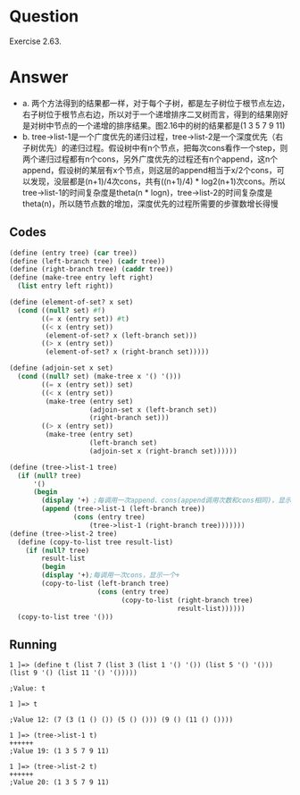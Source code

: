 # Question
Exercise 2.63.

# Answer
* a. 两个方法得到的结果都一样，对于每个子树，都是左子树位于根节点左边，右子树位于根节点右边，所以对于一个递增排序二叉树而言，得到的结果刚好是对树中节点的一个递增的排序结果。图2.16中的树的结果都是(1 3 5 7 9 11)
* b. tree->list-1是一个广度优先的递归过程，tree->list-2是一个深度优先（右子树优先）的递归过程。假设树中有n个节点，把每次cons看作一个step，则两个递归过程都有n个cons，另外广度优先的过程还有n个append，这n个append，假设树的某层有x个节点，则这层的append相当于x/2个cons，可以发现，没层都是(n+1)/4次cons，共有((n+1)/4) * log2(n+1)次cons。所以tree->list-1的时间复杂度是theta(n * logn)，tree->list-2的时间复杂度是theta(n)，所以随节点数的增加，深度优先的过程所需要的步骤数增长得慢

## Codes
```scheme
(define (entry tree) (car tree))
(define (left-branch tree) (cadr tree))
(define (right-branch tree) (caddr tree))
(define (make-tree entry left right)
  (list entry left right))

(define (element-of-set? x set)
  (cond ((null? set) #f)
        ((= x (entry set)) #t)
        ((< x (entry set))
         (element-of-set? x (left-branch set)))
        ((> x (entry set))
         (element-of-set? x (right-branch set)))))

(define (adjoin-set x set)
  (cond ((null? set) (make-tree x '() '()))
        ((= x (entry set)) set)
        ((< x (entry set))
         (make-tree (entry set) 
                    (adjoin-set x (left-branch set))
                    (right-branch set)))
        ((> x (entry set))
         (make-tree (entry set)
                    (left-branch set)
                    (adjoin-set x (right-branch set))))))

(define (tree->list-1 tree)
  (if (null? tree)
      '()
      (begin
        (display '+) ;每调用一次append、cons(append调用次数和cons相同)，显示一个+
        (append (tree->list-1 (left-branch tree))
                (cons (entry tree)
                    (tree->list-1 (right-branch tree)))))))
(define (tree->list-2 tree)
  (define (copy-to-list tree result-list)
    (if (null? tree)
        result-list
        (begin
        (display '+);每调用一次cons，显示一个+
        (copy-to-list (left-branch tree)
                      (cons (entry tree)
                            (copy-to-list (right-branch tree)
                                          result-list))))))
  (copy-to-list tree '()))
```

## Running
```
1 ]=> (define t (list 7 (list 3 (list 1 '() '()) (list 5 '() '())) (list 9 '() (list 11 '() '()))))

;Value: t

1 ]=> t

;Value 12: (7 (3 (1 () ()) (5 () ())) (9 () (11 () ())))

1 ]=> (tree->list-1 t)
++++++
;Value 19: (1 3 5 7 9 11)

1 ]=> (tree->list-2 t)
++++++
;Value 20: (1 3 5 7 9 11)
```
